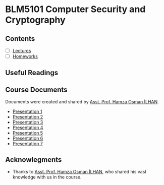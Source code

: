 # BLM5101 Computer Security and Cryptography

## Contents

- [ ] [Lectures](01-Lectures/readme.md)
- [ ] [Homeworks](02-Homework/readme.md)

## Useful Readings

## Course Documents
Documents were created and shared by [Asst. Prof. Hamza Osman İLHAN](https://avesis.yildiz.edu.tr/hoilhan/publications).

* [Presentation 1](https://cdn.yildiz.edu.tr/upload/ytu/CourseDocument/17ccfe46-52a6-40f1-a2b7-784d7c593377.pdf)
* [Presentation 2](https://cdn.yildiz.edu.tr/upload/ytu/CourseDocument/5499dc71-f280-469b-ad35-8bf37fea7603.pdf)
* [Presentation 3](https://cdn.yildiz.edu.tr/upload/ytu/CourseDocument/46ce1706-2312-46d0-97c9-8bf07d6c8d26.pdf)
* [Presentation 4](https://cdn.yildiz.edu.tr/upload/ytu/CourseDocument/f9af87ec-74f1-440c-942d-34a07a226e1c.pdf)
* [Presentation 5](https://cdn.yildiz.edu.tr/upload/ytu/CourseDocument/59345c3c-8cde-4608-86ef-6c1e8505c539.pdf)
* [Presentation 6](https://cdn.yildiz.edu.tr/upload/ytu/CourseDocument/7f338efb-fa92-4bbf-9a59-3533ba106eb6.pdf)
* [Presentation 7](https://cdn.yildiz.edu.tr/upload/ytu/CourseDocument/b19d02c2-1aa9-4438-aad8-5cfa27bd572d.pdf)

## Acknowlegments

* Thanks to [Asst. Prof. Hamza Osman İLHAN](https://avesis.yildiz.edu.tr/hoilhan/publications), who shared his vast knowledge with us in the course.
